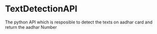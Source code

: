# TextDetectionAPI
The python API which is resposible to detect the texts on aadhar card and return the aadhar Number
